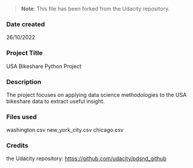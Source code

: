 >**Note**: This file has been forked from the Udacity repository.

### Date created
26/10/2022

### Project Title
USA Bikeshare Python Project

### Description
The project focuses on applying data science methodologies to the USA bikeshare data to extract useful insight.

### Files used
washington.csv
new_york_city.csv
chicago.csv

### Credits
the Udacity repository: https://github.com/udacity/pdsnd_github
